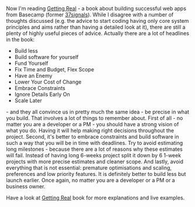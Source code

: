 Now I'm reading [Getting Real][1] - a book about building successful web apps from Basecamp (former [37signals][2]). While I disagree with a number of thoughts discussed (e.g. the advice to start coding having only core system principles and aims rather than having a detailed look at it), there are still a plenty of highly useful pieces of advice. Actually there are a lot of headlines in the book:

- Build less
- Build software for yourself
- Fund Yourself
- Fix Time and Budget, Flex Scope
- Have an Enemy
- Lower Your Cost of Change
- Embrace Constraints
- Ignore Details Early On
- Scale Later

\- and they all convince us in pretty much the same idea - be precise in what you build. That involves a lot of things to remember about. First of all - no matter you are a developer or a PM - you should have a strong vision of what you do. Having it will help making right decisions throughout the project. Second, it's better to embrace constraints and build software in such a way that you will be in time with deadlines. Try to avoid estimating long milestones - because there are a lot of reasons why these estimates will fail. Instead of having long 6-weeks project split it down by 6 1-week projects with more precise estimates and cleaner scope. And lastly, avoid everything that is not essential: premature optimisations and scaling, preferences and low priority features. It is definitely better to build less but launch earlier. Once again, no matter you are a developer or a PM or a business owner.

Have a look at [Getting Real][1] book for more explanations and live examples.

[1]: https://gettingreal.37signals.com/
[2]: https://37signals.com/
